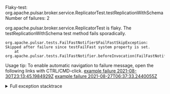         
Flaky-test: org.apache.pulsar.broker.service.ReplicatorTest.testReplicationWithSchema
Number of failures: 2

org.apache.pulsar.broker.service.ReplicatorTest is flaky. The testReplicationWithSchema test method fails sporadically.

```
org.apache.pulsar.tests.FailFastNotifier$FailFastSkipException: Skipped after failure since testFailFast system property is set.
	at org.apache.pulsar.tests.FailFastNotifier.beforeInvocation(FailFastNotifier.java:88)

```

Usage tip: To enable automatic navigation to failure message, open the following links with CTRL/CMD-click.
[example failure 2021-08-30T23:13:45.1984929Z](https://github.com/apache/pulsar/runs/3467152431?check_suite_focus=true#step:9:355)
[example failure 2021-08-27T06:37:33.2440055Z](https://github.com/apache/pulsar/runs/3440411059?check_suite_focus=true#step:9:2263)


<details>
<summary>Full exception stacktrace</summary>
<code><pre>
org.apache.pulsar.tests.FailFastNotifier$FailFastSkipException: Skipped after failure since testFailFast system property is set.
	at org.apache.pulsar.tests.FailFastNotifier.beforeInvocation(FailFastNotifier.java:88)

</pre></code>
</details>

